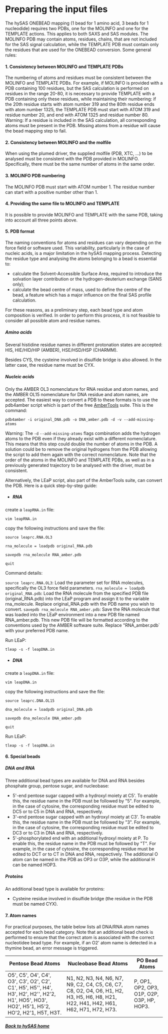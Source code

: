 # Preparing the input files
The hySAS ONEBEAD mapping (1 bead for 1 amino acid, 3 beads for 1 nucleodide) requires two PDBs, one for the MOLINFO and one for the TEMPLATE actions. This applies to both SAXS and SAS modules. The MOLINFO PDB may contain atoms, residues, chains, that are not included for the SAS signal calculation, while the TEMPLATE PDB must contain only the residues that are used for the ONEBEAD conversion. Some general rules:

#### 1. Consistency between MOLINFO and TEMPLATE PDBs
The numbering of atoms and residues must be consistent between the MOLINFO and TEMPLATE PDBs. For example, if MOLINFO is provided with a PDB containing 100 residues, but the SAS calculation is performed on residues in the range 20-80, it is necessary to provide TEMPLATE with a PDB containing only these residues, while maintaining their numbering: if the 20th residue starts with atom number 319 and the 80th residue ends with atom number 1325, the TEMPLATE PDB must start with ATOM 319 and residue number 20, and end with ATOM 1325 and residue number 80.
Warning: If a residue is included in the SAS calculation, all corresponding atoms must be present in the PDB. Missing atoms from a residue will cause the bead mapping step to fail.
#### 2. Consistency between MOLINFO and the molfile
When using the plumed driver, the supplied molfile (PDB, XTC, ...) to be analysed must be consistent with the PDB provided in MOLINFO. Specifically, there must be the same number of atoms in the same order.
#### 3. MOLINFO PDB numbering
The MOLINFO PDB must start with ATOM number 1. The residue number can start with a positive number other than 1.
#### 4. Providing the same file to MOLINFO and TEMPLATE
It is possible to provide MOLINFO and TEMPLATE with the same PDB, taking into account all three points above.
#### 5. PDB format
The naming conventions for atoms and residues can vary depending on the force field or software used. This variability, particularly in the case of nucleic acids, is a major limitation in the hySAS mapping process. Detecting the residue type and analysing the atoms belonging to a bead is essential to:
* calculate the Solvent-Accessible Surface Area, required to introduce the solvation layer contribution or the hydrogen-deuterium exchange (SANS only);
* calculate the bead centre of mass, used to define the centre of the bead, a feature which has a major influence on the final SAS profile calculation.

For these reasons, as a preliminary step, each bead type and atom composition is verified. In order to perform this process, it is not feasible to consider all possible atom and residue names.

##### Amino acids

Several histidine residue names in different protonation states are accepted: HIS, HIE/HID/HIP (AMBER), HSE/HSD/HSP (CHARMM).

Besides CYS, the cysteine involved in disulfide bridge is also allowed. In the latter case, the residue name must be CYX.

##### Nucleic acids
Only the AMBER OL3 nomenclature for RNA residue and atom names, and the AMBER OL15 nomenclature for DNA residue and atom names, are accepted. The easiest way to convert a PDB to these formats is to use the pdb4amber script which is part of the free [AmberTools](https://ambermd.org/AmberTools.php) suite. This is the command:

```
pdb4amber -i original_DNA.pdb -o DNA_amber.pdb -d -v --add-missing-atoms
```
Warning: The `-d` `--add-missing-atoms` flags combination adds the hydrogen atoms to the PDB even if they already exist with a different nomenclature. This means that this step could double the number of atoms in the PDB. A solution could be to remove the original hydrogens from the PDB allowing the script to add them again with the correct nomenclature. Note that the order of the atoms in the MOLINFO and TEMPLATE PDBs, as well as in a previously generated trajectory to be analysed with the driver, must be consistent.

Alternatively, the LEaP script, also part of the AmberTools suite, can convert the PDB. Here is a quick step-by-step guide:
* ##### RNA
create a `leapRNA.in` file:
```
vim leapRNA.in
```
copy the following instructions and save the file:
```
source leaprc.RNA.OL3

rna_molecule = loadpdb original_RNA.pdb

savepdb rna_molecule RNA_amber.pdb

quit
```
Command details:

`source leaprc.RNA.OL3`: Load the parameter set for RNA molecules, specifically the OL3 force field parameters. 
`rna_molecule = loadpdb original_RNA.pdb`: Load the RNA molecule from the specified PDB file (original_RNA.pdb) into the LEaP program and assign it to the variable rna_molecule. Replace original_RNA.pdb with the PDB name you wish to convert.
`savepdb rna_molecule RNA_amber.pdb`: Save the RNA molecule that was loaded into the LEaP environment into a new PDB file named RNA_amber.pdb. This new PDB file will be formatted according to the conventions used by the AMBER software suite. Replace "RNA_amber.pdb` with your preferred PDB name.

Run LEaP:
```
tleap -s -f leapDNA.in
```
* ##### DNA
create a `leapDNA.in` file:
```
vim leapDNA.in
```
copy the following instructions and save the file:
```
source leaprc.DNA.OL15

dna_molecule = loadpdb original_DNA.pdb

savepdb dna_molecule DNA_amber.pdb

quit
```
Run LEaP:
```
tleap -s -f leapDNA.in
```
#### 6. Special beads
##### DNA and RNA
Three additional bead types are available for DNA and RNA besides phosphate group, pentose sugar, and nucleobase:
- 5'-end pentose sugar capped with a hydroxyl moiety at C5'. To enable this, the residue name in the PDB must be followed by "5". For example, in the case of cytosine, the corresponding residue must be edited to DC5 or to C5 in DNA and RNA, respectively.
- 3'-end pentose sugar capped with an hydroxyl moiety at C3'. To enable this, the residue name in the PDB must be followed by "3". For example, in the case of cytosine, the corresponding residue must be edited to DC3 or to C3 in DNA and RNA, respectively.
- 5'-phosphorylated end with an additional hydroxyl moiety at P. To enable this, the residue name in the PDB must be followed by "T". For example, in the case of cytosine, the corresponding residue must be edited to DCT or to CT in DNA and RNA, respectively. The additional O atom can be named in the PDB as OP3 or O3P, while the additional H can be named HOP3.


##### Proteins
An additional bead type is available for proteins:
- Cysteine residue involved in disulfide bridge (the residue in the PDB must be named CYX).

#### 7. Atom names
For practical purposes, the table below lists all DNA/RNA atom names accepted for each bead category. Note that an additional bead check is performed to ensure that the correct atom is associated with the correct nucleotidee bead type. For example, if an O2' atom name is detected in a thymine bead, an error message is triggered.

| Pentose Bead Atoms                  | Nucleobase Bead Atoms                   | PO Bead Atoms     |
|-------------------------------------|-----------------------------------------|-------------------|
| O5', C5', O4', C4', O3', C3', O2', C2', C1', H5', H5'', H4', H3', H2', H2'', H2'2, H1', HO5', HO3', HO2', H5'1, H5'2, HO'2, H2'1, H5T, H3T. | N1, N2, N3, N4, N6, N7, N9, C2, C4, C5, C6, C7, C8, O2, O4, O6, H1, H2, H3, H5, H6, H8, H21, H22, H41, H42, H61, H62, H71, H72, H73. | P, OP1, OP2, OP3, O1P, O2P, O3P, HP, HOP3. |

##### [Back to hySAS home](NAVIGATION.md)